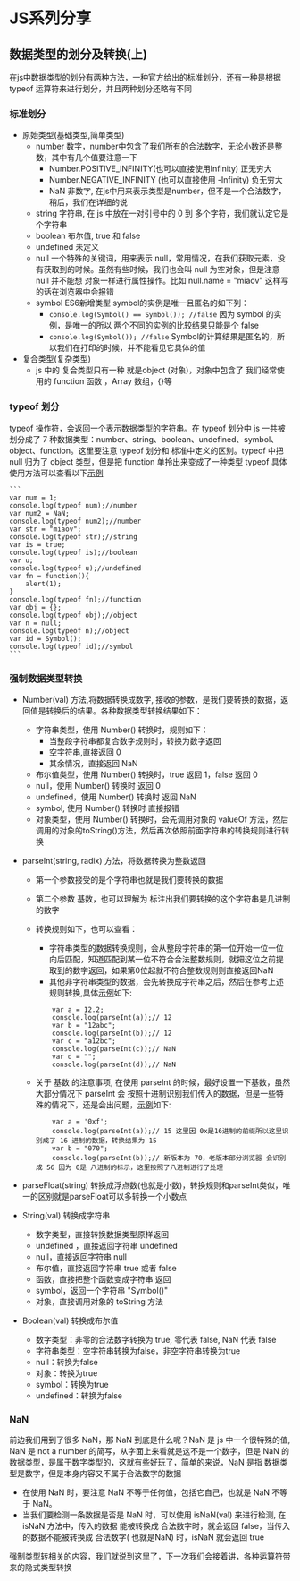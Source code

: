 # JS系列分享
## 数据类型的划分及转换(上)
在js中数据类型的划分有两种方法，一种官方给出的标准划分，还有一种是根据 typeof 运算符来进行划分，并且两种划分还略有不同

### 标准划分
- 原始类型(基础类型,简单类型)
	- number 数字，number中包含了我们所有的合法数字，无论小数还是整数，其中有几个值要注意一下
		- Number.POSITIVE_INFINITY(也可以直接使用Infinity) 正无穷大
		- Number.NEGATIVE_INFINITY (也可以直接使用 -Infinity) 负无穷大
		- NaN 非数字, 在js中用来表示类型是number，但不是一个合法数字，稍后，我们在详细的说
	- string 字符串, 在 js 中放在一对引号中的 0 到 多个字符，我们就认定它是个字符串
	- boolean 布尔值, true 和 false
	- undefined 未定义
	- null 一个特殊的关键词，用来表示 null，常用情况，在我们获取元素，没有获取到的时候。虽然有些时候，我们也会叫 null 为空对象，但是注意 null 并不能想 对象一样进行属性操作。比如 null.name = "miaov" 这样写的话在浏览器中会报错
	- symbol ES6新增类型 symbol的实例是唯一且匿名的如下列：
		- `console.log(Symbol() == Symbol()); //false` 因为 symbol 的实例，是唯一的所以 两个不同的实例的比较结果只能是个 false
		- `console.log(Symbol()); //false` Symbol的计算结果是匿名的，所以我们在打印的时候，并不能看见它具体的值
- 复合类型(复杂类型)
	- js 中的 复合类型只有一种 就是object (对象)，对象中包含了 我们经常使用的 function 函数 ，Array 数组，{}等

### typeof 划分	

typeof 操作符，会返回一个表示数据类型的字符串。在 typeof 划分中 js 一共被划分成了 7 种数据类型：number、string、boolean、undefined、symbol、object、function。这里要注意 typeof 划分和 标准中定义的区别。typeof 中把 null 归为了 object 类型，但是把 function 单拎出来变成了一种类型
typeof 具体使用方法可以查看以下[示例](typeof.html)

	```
	var num = 1;
	console.log(typeof num);//number
	var num2 = NaN;
	console.log(typeof num2);//number
	var str = "miaov";
	console.log(typeof str);//string
	var is = true;
	console.log(typeof is);//boolean
	var u;
	console.log(typeof u);//undefined
	var fn = function(){
		alert(1);
	}  
	console.log(typeof fn);//function
	var obj = {};
	console.log(typeof obj);//object
	var n = null;
	console.log(typeof n);//object
	var id = Symbol();
	console.log(typeof id);//symbol
	```

### 强制数据类型转换

- Number(val) 方法,将数据转换成数字, 接收的参数，是我们要转换的数据，返回值是转换后的结果。各种数据类型转换结果如下：
	- 字符串类型，使用 Number() 转换时，规则如下：
		- 当整段字符串都复合数字规则时，转换为数字返回
		- 空字符串,直接返回 0
		- 其余情况，直接返回 NaN
	- 布尔值类型，使用 Number() 转换时，true 返回 1，false 返回 0
	- null，使用 Number() 转换时 返回 0
	- undefined，使用 Number() 转换时 返回 NaN
	- symbol, 使用 Number() 转换时 直接报错
	- 对象类型，使用 Number() 转换时，会先调用对象的 valueOf 方法，然后调用的对象的toString()方法，然后再次依照前面字符串的转换规则进行转换
- parseInt(string, radix) 方法，将数据转换为整数返回
	- 第一个参数接受的是个字符串也就是我们要转换的数据
	- 第二个参数 基数，也可以理解为 标注出我们要转换的这个字符串是几进制的数字	 
	- 转换规则如下，也可以查看：
		- 字符串类型的数据转换规则，会从整段字符串的第一位开始一位一位向后匹配，知道匹配到某一位不符合合法整数规则，就把这位之前提取到的数字返回，如果第0位起就不符合整数规则则直接返回NaN
		- 其他非字符串类型的数据，会先转换成字符串之后，然后在参考上述规则转换,具体[示例](parseint.html)如下:

		```
			var a = 12.2;
			console.log(parseInt(a));// 12
			var b = "12abc";
			console.log(parseInt(b));// 12	
			var c = "a12bc";
			console.log(parseInt(c));// NaN
			var d = "";
			console.log(parseInt(d));// NaN
		```

	- 关于 基数 的注意事项, 在使用 parseInt 的时候，最好设置一下基数，虽然大部分情况下 parseInt 会 按照十进制识别我们传入的数据，但是一些特殊的情况下，还是会出问题，[示例](radix.html)如下:

		```
			var a = '0xf';
			console.log(parseInt(a));// 15 这里因 0x是16进制的前缀所以这里识别成了 16 进制的数据，转换结果为 15
			var b = "070";
			console.log(parseInt(b));// 新版本为 70，老版本部分浏览器 会识别成 56 因为 0是 八进制的标示，这里按照了八进制进行了处理	
		```
- parseFloat(string) 转换成浮点数(也就是小数)，转换规则和parseInt类似，唯一的区别就是parseFloat可以多转换一个小数点	

- String(val) 转换成字符串
	- 数字类型，直接转换数据类型原样返回	
	- undefined ，直接返回字符串 undefined
	- null，直接返回字符串 null
	- 布尔值，直接返回字符串 true 或者 false
	- 函数，直接把整个函数变成字符串 返回
	- symbol，返回一个字符串 "Symbol()"
	- 对象，直接调用对象的 toString 方法

- Boolean(val) 转换成布尔值
	- 数字类型：非零的合法数字转换为 true, 零代表 false, NaN 代表 false
	- 字符串类型：空字符串转换为false，非空字符串转换为true
	- null：转换为false
	- 对象：转换为true
	- symbol：转换为true
	- undefined：转换为false 		

### NaN

前边我们用到了很多 NaN，那 NaN 到底是什么呢？NaN 是 js 中一个很特殊的值, NaN 是 not a number 的简写，从字面上来看就是这不是一个数字，但是 NaN 的数据类型，是属于数字类型的，这就有些好玩了，简单的来说，NaN 是指 数据类型是数字，但是本身内容又不属于合法数字的数据

- 在使用 NaN 时，要注意 NaN 不等于任何值，包括它自己，也就是 NaN 不等于 NaN。
- 当我们要检测一条数据是否是 NaN 时，可以使用 isNaN(val) 来进行检测, 在 isNaN 方法中，传入的数据 能被转换成 合法数字时，就会返回 false，当传入的数据不能被转换成 合法数字( 也就是NaN) 时，isNaN 就会返回 true 

强制类型转相关的内容，我们就说到这里了，下一次我们会接着讲，各种运算符带来的隐式类型转换
